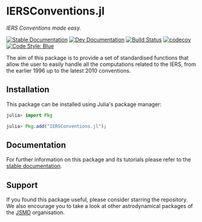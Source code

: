
# IERSConventions.jl

_IERS Conventions made easy._

[![Stable Documentation](https://img.shields.io/badge/docs-stable-blue.svg)](https://juliaspacemissiondesign.github.io/IERSConventions.jl/stable/) 
[![Dev Documentation](https://img.shields.io/badge/docs-dev-blue.svg)](https://juliaspacemissiondesign.github.io/IERSConventions.jl/dev/) 
[![Build Status](https://github.com/JuliaSpaceMissionDesign/IERSConventions.jl/actions/workflows/ci.yml/badge.svg?branch=main)](https://github.com/JuliaSpaceMissionDesign/IERSConventions.jl/actions/workflows/ci.yml)
[![codecov](https://codecov.io/gh/JuliaSpaceMissionDesign/IERSConventions.jl/branch/main/graph/badge.svg?token=7fj9BjJhKF)](https://codecov.io/gh/JuliaSpaceMissionDesign/IERSConventions.jl)
[![Code Style: Blue](https://img.shields.io/badge/code%20style-blue-4495d1.svg)](https://github.com/invenia/BlueStyle)

The aim of this package is to provide a set of standardised functions that allow the user to easily handle all the computations related to the IERS, from the earlier 1996 up to the latest 2010 conventions.

## Installation 

This package can be installed using Julia's package manager: 
```julia
julia> import Pkg

julia> Pkg.add("IERSConventions.jl");
```

## Documentation 
For further information on this package and its tutorials please refer to the 
[stable documentation](https://juliaspacemissiondesign.github.io/IERSConventions.jl/stable/).

## Support
If you found this package useful, please consider starring the repository. We also encourage you to take a look at other astrodynamical packages of the [JSMD](https://github.com/JuliaSpaceMissionDesign/) organisation.
